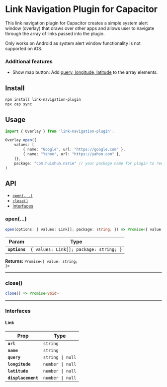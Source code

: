 # Link Navigation Plugin for Capacitor

This link navigation plugin for Capacitor creates a simple system alert window (overlay) that draws over other apps and allows user to navigate through the array of links passed into the plugin.

Only works on Android as system alert window functionality is not supported on iOS.

### Additional features
* Show map button: Add [query, longitude, latitude](#interfaces) to the array elements.

## Install

```bash
npm install link-navigation-plugin
npx cap sync
```

## Usage
```typescript
import { Overlay } from 'link-navigation-plugin';

Overlay.open({ 
    values: [
        { name: "Google", url: "https://google.com" },
        { name: "Yahoo", url: "https://yahoo.com" },
    ]},
    package: "com.huishun.narie" // your package name for plugin to redirect back to
)
```

## API

<docgen-index>

* [`open(...)`](#open)
* [`close()`](#close)
* [Interfaces](#interfaces)

</docgen-index>

<docgen-api>
<!--Update the source file JSDoc comments and rerun docgen to update the docs below-->

### open(...)

```typescript
open(options: { values: Link[]; package: string; }) => Promise<{ value: string; }>
```

| Param         | Type                                              |
| ------------- | ------------------------------------------------- |
| **`options`** | <code>{ values: Link[]; package: string; }</code> |

**Returns:** <code>Promise&lt;{ value: string; }&gt;</code>

--------------------


### close()

```typescript
close() => Promise<void>
```

--------------------


### Interfaces


#### Link

| Prop               | Type                        |
| ------------------ | --------------------------- |
| **`url`**          | <code>string</code>         |
| **`name`**         | <code>string</code>         |
| **`query`**        | <code>string \| null</code> |
| **`longitude`**    | <code>number \| null</code> |
| **`latitude`**     | <code>number \| null</code> |
| **`displacement`** | <code>number \| null</code> |

</docgen-api>
